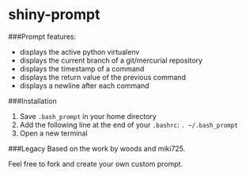 shiny-prompt
============

###Prompt features:
* displays the active python virtualenv
* displays the current branch of a git/mercurial repository
* displays the timestamp of a command
* displays the return value of the previous command
* displays a newline after each command

###Installation

1. Save `.bash_prompt` in your home directory
2. Add the following line at the end of your `.bashrc`:
   `. ~/.bash_prompt`
3. Open a new terminal

###Legacy
Based on the work by woods and miki725.

Feel free to fork and create your own custom prompt.
